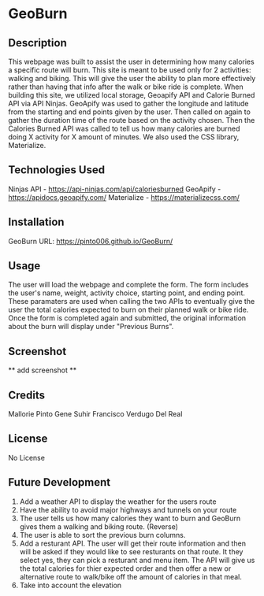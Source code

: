 # GeoBurn

## Description

This webpage was built to assist the user in determining how many calories a specific route will burn. This site is meant to be used only for 2 activities: walking and biking. This will give the user the ability to plan more effectively rather than having that info after the walk or bike ride is complete. When building this site, we utilized local storage, Geoapify API and Calorie Burned API via API Ninjas.  GeoApify was used to gather the longitude and latitude from the starting and end points given by the user.  Then called on again to gather the duration time of the route based on the activity chosen.  Then the Calories Burned API was called to tell us how many calories are burned doing X activity for X amount of minutes.  We also used the CSS library, Materialize.  

## Technologies Used 
Ninjas API - https://api-ninjas.com/api/caloriesburned
GeoApify - https://apidocs.geoapify.com/
Materialize - https://materializecss.com/

## Installation

GeoBurn URL:  https://pinto006.github.io/GeoBurn/

## Usage

The user will load the webpage and complete the form.  The form includes the user's name, weight, activity choice, starting point, and ending point.  These paramaters are used when calling the two APIs to eventually give the user the total calories expected to burn on their planned walk or bike ride.  Once the form is completed again and submitted, the original information about the burn will display under "Previous Burns".    

## Screenshot

**  add screenshot  **


## Credits

Mallorie Pinto
Gene Suhir
Francisco Verdugo Del Real

## License

No License 

## Future Development

1. Add a weather API to display the weather for the users route 
2. Have the ability to avoid major highways and tunnels on your route
3. The user tells us how many calories they want to burn and GeoBurn gives them a walking and biking route. (Reverse)
4. The user is able to sort the previous burn columns. 
5. Add a resturant API.  The user will get their route information and then will be asked if they would like to see resturants on that route.  It they select yes, they can pick a resturant and menu item.  The API will give us the total calories for thier expected order and then offer a new or alternative route to walk/bike off the amount of calories in that meal.  
6. Take into account the elevation


